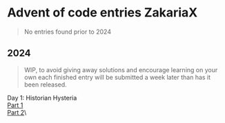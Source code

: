 # Advent of code entries ZakariaX
> No entries found prior to 2024

## 2024
> WIP, to avoid giving away solutions and encourage learning on your own each finished entry will be submitted a week later than has it been released.

Day 1: Historian Hysteria\
[Part 1](/2024/Day1/Historian_Hysteria.py)\
[Part 2](/2024/Day1/Historian_Hysteria_part2.py)\